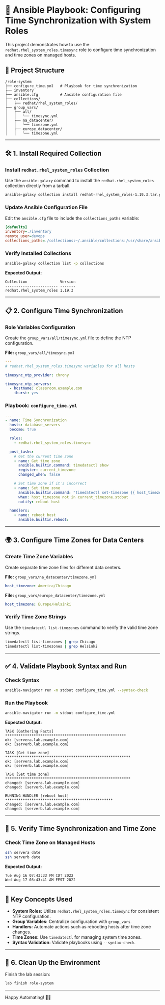 # 🚀 **Ansible Playbook: Configuring Time Synchronization with System Roles**

This project demonstrates how to use the `redhat.rhel_system_roles.timesync` role to configure time synchronization and time zones on managed hosts.

## 📂 **Project Structure**

```
/role-system
├── configure_time.yml   # Playbook for time synchronization
├── inventory
├── ansible.cfg          # Ansible configuration file
├── collections/
│   ├── redhat/rhel_system_roles/
├── group_vars/
│   ├── all/
│   │   └── timesync.yml
│   ├── na_datacenter/
│   │   └── timezone.yml
│   ├── europe_datacenter/
│   │   └── timezone.yml
```

---

## 🛠️ **1. Install Required Collection**

### **Install `redhat.rhel_system_roles` Collection**

Use the `ansible-galaxy` command to install the `redhat.rhel_system_roles` collection directly from a tarball.

```bash
ansible-galaxy collection install redhat-rhel_system_roles-1.19.3.tar.gz -p collections
```

### **Update Ansible Configuration File**

Edit the `ansible.cfg` file to include the `collections_paths` variable:

```ini
[defaults]
inventory=./inventory
remote_user=devops
collections_paths=./collections:~/.ansible/collections:/usr/share/ansible/collections
```

### **Verify Installed Collections**

```bash
ansible-galaxy collection list -p collections
```

**Expected Output:**
```
Collection               Version
------------------------ -------
redhat.rhel_system_roles 1.19.3
```

---

## 📋 **2. Configure Time Synchronization**

### **Role Variables Configuration**

Create the `group_vars/all/timesync.yml` file to define the NTP configuration.

**File:** `group_vars/all/timesync.yml`

```yaml
---
# redhat.rhel_system_roles.timesync variables for all hosts

timesync_ntp_provider: chrony

timesync_ntp_servers:
  - hostname: classroom.example.com
    iburst: yes
```

### **Playbook:** `configure_time.yml`

```yaml
---
- name: Time Synchronization
  hosts: database_servers
  become: true

  roles:
    - redhat.rhel_system_roles.timesync

  post_tasks:
    # Get the current time zone
    - name: Get time zone
      ansible.builtin.command: timedatectl show
      register: current_timezone
      changed_when: false

    # Set time zone if it's incorrect
    - name: Set time zone
      ansible.builtin.command: "timedatectl set-timezone {{ host_timezone }}"
      when: host_timezone not in current_timezone.stdout
      notify: reboot host

  handlers:
    - name: reboot host
      ansible.builtin.reboot:
```

---

## 🌍 **3. Configure Time Zones for Data Centers**

### **Create Time Zone Variables**

Create separate time zone files for different data centers.

**File:** `group_vars/na_datacenter/timezone.yml`
```yaml
host_timezone: America/Chicago
```

**File:** `group_vars/europe_datacenter/timezone.yml`
```yaml
host_timezone: Europe/Helsinki
```

### **Verify Time Zone Strings**

Use the `timedatectl list-timezones` command to verify the valid time zone strings.
```bash
timedatectl list-timezones | grep Chicago
timedatectl list-timezones | grep Helsinki
```

---

## ✅ **4. Validate Playbook Syntax and Run**

### **Check Syntax**
```bash
ansible-navigator run -m stdout configure_time.yml --syntax-check
```

### **Run the Playbook**
```bash
ansible-navigator run -m stdout configure_time.yml
```

**Expected Output:**
```
TASK [Gathering Facts] *******************************************************
ok: [servera.lab.example.com]
ok: [serverb.lab.example.com]

TASK [Get time zone] *********************************************************
ok: [servera.lab.example.com]
ok: [serverb.lab.example.com]

TASK [Set time zone] *********************************************************
changed: [servera.lab.example.com]
changed: [serverb.lab.example.com]

RUNNING HANDLER [reboot host] *************************************************
changed: [servera.lab.example.com]
changed: [serverb.lab.example.com]
```

---

## 🧪 **5. Verify Time Synchronization and Time Zone**

### **Check Time Zone on Managed Hosts**
```bash
ssh servera date
ssh serverb date
```

**Expected Output:**
```
Tue Aug 16 07:43:33 PM CDT 2022
Wed Aug 17 03:43:41 AM EEST 2022
```

---

## 📖 **Key Concepts Used**

- **System Roles:** Utilize `redhat.rhel_system_roles.timesync` for consistent NTP configuration.
- **Group Variables:** Centralize configuration with `group_vars`.
- **Handlers:** Automate actions such as rebooting hosts after time zone changes.
- **Time Zones:** Use `timedatectl` for managing system time zones.
- **Syntax Validation:** Validate playbooks using `--syntax-check`.

---

## 🚦 **6. Clean Up the Environment**

Finish the lab session:
```bash
lab finish role-system
```

---

Happy Automating! 🚀✨
